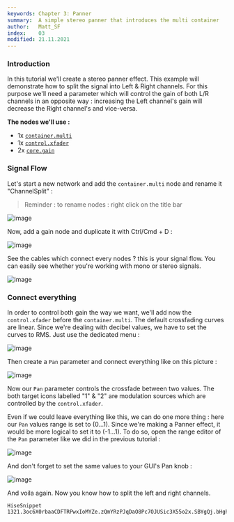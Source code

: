 ```yaml
---
keywords: Chapter 3: Panner
summary:  A simple stereo panner that introduces the multi container
author:   Matt_SF
index:    03
modified: 21.11.2021
---
```

  
### Introduction

In this tutorial we'll create a stereo panner effect. This example will demonstrate how to split the signal into Left & Right channels.
For this purpose we'll need a parameter which will control the gain of both L/R channels in an opposite way : increasing the Left channel's gain will decrease the Right channel's and vice-versa.

**The nodes we'll use :** 

- 1x [`container.multi`](/scriptnode/list/container/multi)
- 1x [`control.xfader`](/scriptnode/list/control/xfader)
- 2x [`core.gain`](/scriptnode/list/core/gain)

### Signal Flow

Let's start a new network and add the `container.multi` node and rename it "ChannelSplit" : 
> Reminder : to rename nodes : right click on the title bar

![image](https://user-images.githubusercontent.com/84969276/142730197-73ac1486-9a4f-47e2-a231-fe8507402463.png)

Now, add a gain node and duplicate it with Ctrl/Cmd + D : 

![image](https://user-images.githubusercontent.com/84969276/142757342-8c7940c4-98e6-4daa-be2f-54a2fa6d6cc2.png)

See the cables which connect every nodes ? this is your signal flow. You can easily see whether you're working with mono or stereo signals.

![image](https://user-images.githubusercontent.com/84969276/142757373-dc8f9479-5079-4f4f-b4d8-52f44e527aee.png)

### Connect everything

In order to control both gain the way we want, we'll add now the `control.xfader` before the `container.multi`. 
The default crossfading curves are linear. Since we're dealing with decibel values, we have to set the curves to RMS. Just use the dedicated menu :

![image](https://user-images.githubusercontent.com/84969276/142757400-c009bba1-1601-4721-a644-4c9ba93b21f2.png)

Then create a `Pan` parameter and connect everything like on this picture : 

![image](https://user-images.githubusercontent.com/84969276/142757418-e9c32ed1-14c5-4f3e-bf4f-396c444e0ebd.png)

Now our `Pan` parameter controls the crossfade between two values. The both target icons labelled "1" & "2" are modulation sources which are controlled by the `control.xfader`.

Even if we could leave everything like this, we can do one more thing : here our `Pan` values range is set to (0...1). Since we're making a Panner effect, it would be more logical to set it to (-1...1).
To do so, open the range editor of the `Pan` parameter like we did in the previous tutorial : 

![image](https://user-images.githubusercontent.com/84969276/142757445-12d66873-db3e-4b09-b876-9da9c156b8fb.png)

And don't forget to set the same values to your GUI's Pan knob :

![image](https://user-images.githubusercontent.com/84969276/142757499-b1308b37-75b4-48a3-bf9c-2cabaad6d45c.png)

And voila again. Now you know how to split the left and right channels.

```snippet
HiseSnippet 1321.3oc6X0rbaaCDFTRPwxIoMYZe.zQmYRzPJqDaO8Pc7OJUSic3X55o2x.SBYgQj.bHghsZmduuUsOR8MncW9iHnirislIoWhNYr6hc+v9yG.sahxmmlpRHVcNcdLmX8Hp2bodx9SXBIYzADquk5o4IbUWWlTxSH6MOlklxCHVVMeCZjUmVjre+yOtGKjI84UhHjyTBe9aEQBckT2c+YQX3PV.+TQjg0C1cjuRtuJTMC.TSpMIl4OkcA+XFZVCJwp8gABsJwSyz7ThUq8TAy8lntTla+YhTw4gbbgCwCbTt3gpv.DwnTx9SDgAtkG7TB3E2pzPy7zv2SORDHVHuJc7jLEcq1gY9vpQc30rF7bLgmsA7VBjrLfTqbH8TpmehHVWoAwyCoijP8YLCR6lPI2Vh0eS2WAFH08hXS4CSfEK1vF86a+7tN8se1OLdlzWKTxtJ4wJM+cxMd15+95cV+OVu60UMd7R0ggIQEFxSVpZrRmbaabC4rny4IOu6GXgy3KLDN90yozaNmZVx8yO0FFpjijB86h4xapQfTjpv7eAp.S0YY+uoH66EJBfo.Ajj6PmJUmCiEjLHa10S9kQGvzrRGA9DhSLOQKvif0A7O.SE4k0NzC3oS0p3LaihURDAVctCg8ppPNZ24UKNXWM+JvGqQKlYipMl9WQhffPtqJUfk.SbGWlMFAAZ8hsO7JXNLAFAg1FTNEkCSweTGJLanBlExz0GXPVhBEX3L6RwVQI.i4lrHWeJp0caJ51Gxuqv8oTWg1exxwaikfWnF+4FuEbROld33wbecEXaQG9q2JAz8FJ2Uxn0K5Kg3i.wnUYYjP+IsZfONgCcS7SUtgr4ajxhhC4m.n84cOOT4O0S7a7OlknnubOzhM7mfwJLcUHSZemInctUBZxIpYZg7hiX5DALGROdVjGbskOe+BzAxrZfbJ4qsw0X2hGWFjs3egeEJcv0VEJcJUVQGQNlquTkLMqXT72PoHm++77KcGeE40ggpKQNDQQqKTBxj4pBmGOQIE9nnbKJA5qiTyPBmbzBtWE.m+1CY9PdZtKSOAGJP5TnqimzyeQ22RK5YMVPB0sjwHMOYhts7l87DA.inLpN7d8lnd730HO9TL.qQuZLCo8pAlmjAFnH2qPa8f+IBTKChXPRwJXdtQ9icf5nAzOKmXuIse1.ooosQ1CdoET5IG4A0uKQxiSYIWv0Y92TPwsARdVyZZ8kfCQji7qsou8vgmRbM4bamwhRNRHKB3ZzW3Xa2ylbD6pEX.WCuVKFGhv2vX2CrI6myfcrcbdEzTOkeYd5jX8czW1aP+982xdqsFr8.mMs2o9Q3th3GPOYza9o+2frQACIqJWAE6pfmGIyH6.qwB4Cn4hd8LsJBnEJojqtBXQ8jXzb9XJN.wC8hCg21diiKQyB0h6WK5RmEJZJpEmGBwIg26BLMeuhPiZYrlFYr1e9KW4mlrdiqmxWNPtdoaMJFy6GPPC1z1wdSvfc1Y6A6rksSw6m8hTJ8DfKubVtMsO5cxW9zxinmvS45b2Vy4DSZKy1vxQuu1X70Fi5Lg2rl5bjn+yeRe0YoMbVVBc4hqCsu8KFZUdwvhavqcyPIi6mhct1IH6UnlW.+H5nzyPs9rvRjAugYU9xquHulKh4mndewaWvCzZYRfzoL6euQG5Q35tNkeNYdRA9XMw688wG6+BXRX46o+JrmMWg8LXE1yKWg87pUXOasB6Y6acO3+omBlHrsFD3dXVykk0gRF7cBYejC4+.r0rCQC
```
